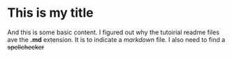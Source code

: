 # This is my title
And this is some basic content. I figured out why the tutoirial readme files ave the **.md** extension.
It is to indicate a *markdown* file.
I also need to find a ~~spellchecker~~
